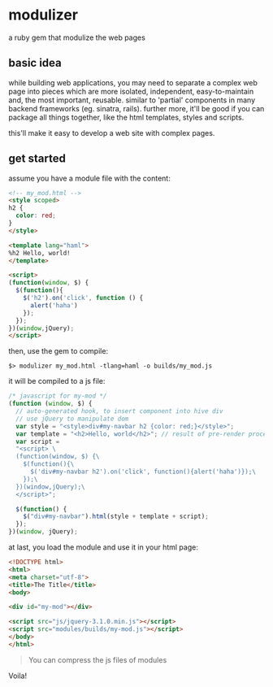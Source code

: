 # modulizer
a ruby gem that modulize the web pages

## basic idea
while building web applications, 
you may need to separate a complex web page into pieces which are more isolated, 
independent, easy-to-maintain and, the most important, reusable.
similar to 'partial' components in many backend frameworks (eg. sinatra, rails).
further more, it'll be good if you can package all things together, like the html templates, styles and scripts.

this'll make it easy to develop a web site with complex pages.

## get started
assume you have a module file with the content:
```html
<!-- my_mod.html -->
<style scoped>
h2 {
  color: red;
}
</style>

<template lang="haml">
%h2 Hello, world!
</template>

<script>
(function(window, $) {
  $(function(){
    $('h2').on('click', function () {
      alert('haha')
    });
  });
})(window,jQuery);
</script>
```

then, use the gem to compile:
```
$> modulizer my_mod.html -tlang=haml -o builds/my_mod.js
```

it will be compiled to a js file:
```javascript
/* javascript for my-mod */
(function (window, $) {
  // auto-generated hook, to insert component into hive div
  // use jQuery to manipulate dom
  var style = "<style>div#my-navbar h2 {color: red;}</style>";
  var template = "<h2>Hello, world</h2>"; // result of pre-render process
  var script =
  "<script> \
  (function(window, $) {\
    $(function(){\
      $('div#my-navbar h2').on('click', function(){alert('haha')});\
    });\
  })(window,jQuery);\
  </script>";

  $(function() {
    $("div#my-navbar").html(style + template + script);
  });
})(window, jQuery);
```

at last, you load the module and use it in your html page:
```html
<!DOCTYPE html>
<html>
<meta charset="utf-8">
<title>The Title</title>
<body>

<div id="my-mod"></div>

<script src="js/jquery-3.1.0.min.js"></script>
<script src="modules/builds/my-mod.js"></script>
</body>
</html>
```
>You can compress the js files of modules

Voila!
